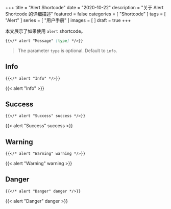 +++
title = "Alert Shortcode"
date = "2020-10-22"
description = "关于 Alert Shortcode 的详细描述"
featured = false
categories = [
  "Shortcode"
]
tags = [
  "Alert"
]
series = [
  "用户手册"
]
images = [
]
draft = true
+++

本文展示了如果使用 `alert` shortcode。
<!--more-->

```markdown
{{</* alert "Message" [type] */>}}
```

> The parameter `type` is optional. Default to `info`.

## Info

```markdown
{{</* alert "Info" */>}}
```

{{< alert "Info" >}}

## Success

```markdown
{{</* alert "Success" success */>}}
```

{{< alert "Success" success >}}

## Warning

```markdown
{{</* alert "Warning" warning */>}}
```

{{< alert "Warning" warning >}}

## Danger

```markdown
{{</* alert "Danger" danger */>}}
```

{{< alert "Danger" danger >}}
